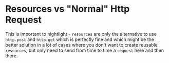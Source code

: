 # Resources vs "Normal" Http Request

This is important to hightlight - `resources` are only the alternative to use `http.post` and `http.get` which is perfectly fine and which might be the better solution in a lot of cases where you don't want to create reusable `resources`, but only need to send from time to time a `request` here and then there. 